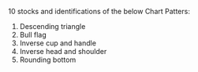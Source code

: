 10 stocks and identifications of the below Chart Patters:

1) Descending triangle
2) Bull flag
3) Inverse cup and handle
4) Inverse head and shoulder
5) Rounding bottom


